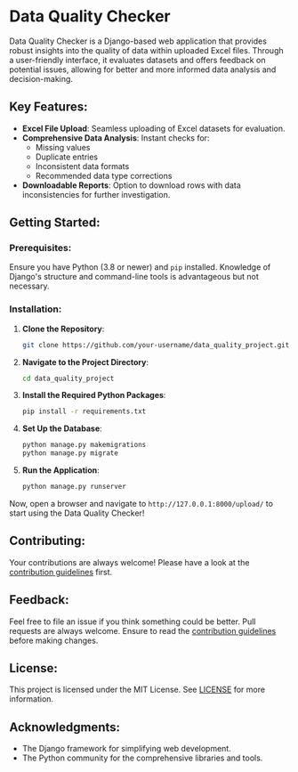 # Data Quality Checker

Data Quality Checker is a Django-based web application that provides robust insights into the quality of data within uploaded Excel files. Through a user-friendly interface, it evaluates datasets and offers feedback on potential issues, allowing for better and more informed data analysis and decision-making.

## Key Features:

- **Excel File Upload**: Seamless uploading of Excel datasets for evaluation.
- **Comprehensive Data Analysis**: Instant checks for:
  - Missing values
  - Duplicate entries
  - Inconsistent data formats
  - Recommended data type corrections
- **Downloadable Reports**: Option to download rows with data inconsistencies for further investigation.

## Getting Started:

### Prerequisites:

Ensure you have Python (3.8 or newer) and `pip` installed. Knowledge of Django's structure and command-line tools is advantageous but not necessary.

### Installation:

1. **Clone the Repository**:
   ```bash
   git clone https://github.com/your-username/data_quality_project.git
   ```

2. **Navigate to the Project Directory**:
   ```bash
   cd data_quality_project
   ```

3. **Install the Required Python Packages**:
   ```bash
   pip install -r requirements.txt
   ```

4. **Set Up the Database**:
   ```bash
   python manage.py makemigrations
   python manage.py migrate
   ```

5. **Run the Application**:
   ```bash
   python manage.py runserver
   ```

Now, open a browser and navigate to `http://127.0.0.1:8000/upload/` to start using the Data Quality Checker!

## Contributing:

Your contributions are always welcome! Please have a look at the [contribution guidelines](CONTRIBUTING.md) first.  <!-- Link to a CONTRIBUTING.md if you have one -->

## Feedback:

Feel free to file an issue if you think something could be better. Pull requests are always welcome. Ensure to read the [contribution guidelines](CONTRIBUTING.md) before making changes.

## License:

This project is licensed under the MIT License. See [LICENSE](LICENSE) for more information.  <!-- Link to a LICENSE file if you have one -->

## Acknowledgments:

- The Django framework for simplifying web development.
- The Python community for the comprehensive libraries and tools.
